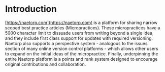 # Introduction

[https://naetorp.com](https://naetorp.com) is a platform for sharing narrow scoped best practice articles \(Micropractices\). These micropractices have a 5000 character limit to dissuade users from writing beyond a single idea, and they include first class support for updates with required versioning. Naetorp also supports a perspective system - analogous to the issues section of many online version control platforms - which allows other users to expand on the initial ideas of the micropractice. Finally, underpinning the entire Naetorp platform is a points and rank system designed to encourage original contributions and collaboration.